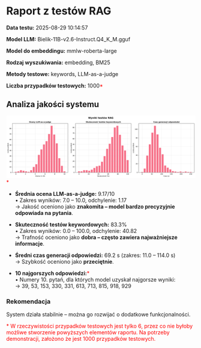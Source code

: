 # Raport z testów RAG

**Data testu:** 2025-08-29 10:14:57

**Model LLM:** Bielik-11B-v2.6-Instruct.Q4_K_M.gguf

**Model do embeddingu:** mmlw-roberta-large

**Rodzaj wyszukiwania:** embedding, BM25

**Metody testowe:** keywords, LLM-as-a-judge

**Liczba przypadków testowych:** 1000<font color="red">*</font>


## Analiza jakości systemu

![Test results plots](tests/plots/test_results_plots.png)<font color="red">*</font>



- **Średnia ocena LLM-as-a-judge:** 9.17/10  
  • Zakres wyników: 7.0 – 10.0, odchylenie: 1.17  
  → Jakość oceniono jako **znakomita – model bardzo precyzyjnie odpowiada na pytania**.

- **Skuteczność testów keywordowych:** 83.3%  
  • Zakres wyników: 0.0 – 100.0, odchylenie: 40.82  
  → Trafność oceniono jako **dobra – często zawiera najważniejsze informacje**.

- **Średni czas generacji odpowiedzi:** 69.2 s (zakres: 11.0 – 114.0 s)  
  → Szybkość oceniono jako **przeciętnie**.

- **10 najgorszych odpowiedzi:**<font color="red">*</font>  
  • Numery 10. pytań, dla których model uzyskał najgorsze wyniki:  
  → 39, 53, 153, 330, 331, 613, 713, 815, 918, 929

### Rekomendacja
System działa stabilnie – można go rozwijać o dodatkowe funkcjonalności.


<font color="red">* W rzeczywistości przypadków testowych jest tylko 6, przez co nie byłoby możliwe stworzenie powyższych elementów raportu. Na potrzeby demonstracji, założono że jest 1000 przypadków testowych.</font>